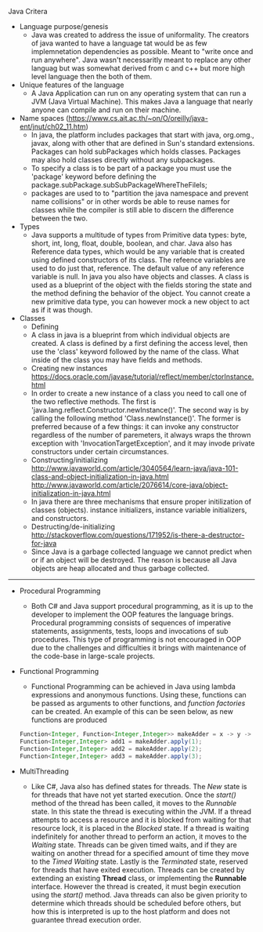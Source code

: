 Java Critera

* Language purpose/genesis
  * Java was created to address the issue of uniformality. The creators of java wanted to have a language tat would be as few implemnetation dependencies as possible. Meant to "write once and run anywhere". Java wasn't necessaritly meant to replace any other languag but was somewhat derived from c and c++ but more high level language then the both of them.
* Unique features of the language
  * A Java Application can run on any operating system that can run a JVM (Java Virtual Machine). This makes Java a language that nearly anyone can compile and run on their machine.
* Name spaces (https://www.cs.ait.ac.th/~on/O/oreilly/java-ent/jnut/ch02_11.htm)
  * In java, the platform includes packages that start with java, org.omg., javax, along with other that are defined in Sun's standard extensions. Packages can hold subPackages which holds classes. Packages may also hold classes directly without any subpackages.
  * To specify a class is to be part of a package you must use the 'package' keyword before defining the package.subPackage.subSubPackageWhereTheFileIs;
  * packages are used to to "partition the java namespace and prevent name collisions" or in other words be able to reuse names for classes while the compiler is still able to discern the difference between the two.
* Types
    * Java supports a multitude of types from Primitive data types: byte, short, int, long, float, double, boolean, and char. Java also has Reference data types, which would be any variable that is created using defined constructors of its class. The refeence variables are used to do just that, reference. The default value of any reference variable is null. In java you also have objects and classes. A class is used as a blueprint of the object with the fields storing the state and the method defining the behavior of the object. You cannot create a new primitive data type, you can  however mock a new object to act as if it was though.
 * Classes
   * Defining
   * A class in java is a blueprint from which individual objects are created. A class is defined by a first defining the access level, then use the 'class' keyword followed by the name of the class. What inside of the class you may have fields and methods.
   * Creating new instances https://docs.oracle.com/javase/tutorial/reflect/member/ctorInstance.html
   * In order to create a new instance of a class you need to call one of the two reflective methods. The first is 'java.lang.reflect.Constructor.newInstance()'. The second way is by calling the following method 'Class.newInstance()'. The former is preferred because of a few things: it can invoke any constructor regardless of the number of paremeters, it always wraps the thrown exception with 'InvocationTargetException', and it may invode private constructors under certain circumstances.
   * Constructing/initializing http://www.javaworld.com/article/3040564/learn-java/java-101-class-and-object-initialization-in-java.html   http://www.javaworld.com/article/2076614/core-java/object-initialization-in-java.html
   * In java there are three mechanisms that ensure proper initilization of classes (objects). instance initializers, instance variable initializers, and constructors.
   * Destructing/de-initializing  http://stackoverflow.com/questions/171952/is-there-a-destructor-for-java
   * Since Java is a garbage collected language we cannot predict when or if an object will be destroyed. The reason is because all Java objects are heap allocated and thus garbage collected.
 
-------------------------------------------------------------
* Procedural Programming
  * Both C# and Java support procedural programming, as it is up to the developer to implement the OOP features the language brings. Procedural programming consists of sequences of imperative statements, assignments, tests, loops and invocations of sub procedures. This type of programming is not encouraged in OOP due to the challenges and difficulties it brings with maintenance of the code-base in large-scale projects.

* Functional Programming
  * Functional Programming can be achieved in Java using lambda expressions and anonymous functions. Using these, functions can be passed as arguments to other functions, and *function factories* can be created. An example of this can be seen below, as new functions are produced
  
  ```java
  Function<Integer, Function<Integer,Integer>> makeAdder = x -> y -> x + y;
  Function<Integer,Integer> add1 = makeAdder.apply(1);
  Function<Integer,Integer> add2 = makeAdder.apply(2);
  Function<Integer,Integer> add3 = makeAdder.apply(3);
  ```

* MultiThreading
  * Like C#, Java also has defined states for threads. The *New* state is for threads that have not yet started execution. Once the *start()* method of the thread has been called, it moves to the *Runnable* state. In this state the thread is executing within the JVM. If a thread attempts to access a resource and it is blocked from waiting for that resource lock, it is placed in the *Blocked* state. If a thread is waiting indefinitely for another thread to perform an action, it moves to the *Waiting* state. Threads can be given timed waits, and if they are waiting on another thread for a specified amount of time they move to the *Timed Waiting* state. Lastly is the *Terminated* state, reserved for threads that have exited execution. Threads can be created by extending an existing **Thread** class, or implementing the **Runnable** interface. However the thread is created, it must begin execution using the *start()* method. Java threads can also be given priority to determine which threads should be scheduled before others, but how this is interpreted is up to the host platform and does not guarantee thread execution order.
